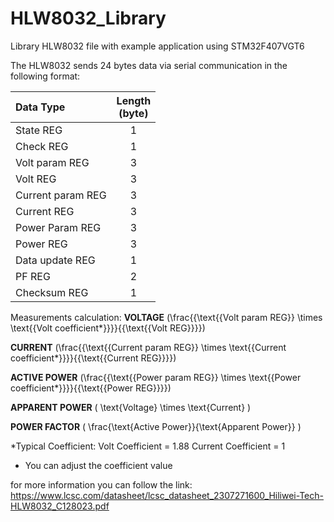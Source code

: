 # HLW8032_Library
Library HLW8032 file with example application using STM32F407VGT6

The HLW8032 sends 24 bytes data via serial communication in the following format:

| Data Type          | Length<br>(byte)|
|:-------------------|:------------:|
| State REG          |   1          |
| Check REG          |   1          |
| Volt param REG     |   3          |
| Volt REG           |   3          |
| Current param REG  |   3          |
| Current REG        |   3          |
| Power Param REG    |   3          |
| Power REG          |   3          |
| Data update REG    |   1          |
| PF REG             |   2          |
| Checksum REG       |   1          |

Measurements calculation:
**VOLTAGE**
  \(\frac{{\text{{Volt param REG}} \times \text{{Volt coefficient*}}}}{{\text{{Volt REG}}}}\)

**CURRENT**
\(\frac{{\text{{Current param REG}} \times \text{{Current coefficient*}}}}{{\text{{Current REG}}}}\)

**ACTIVE POWER**
\(\frac{{\text{{Power param REG}} \times \text{{Power coefficient*}}}}{{\text{{Power REG}}}}\)

**APPARENT POWER**
\( \text{Voltage} \times \text{Current} \)

**POWER FACTOR**
\( \frac{\text{Active Power}}{\text{Apparent Power}} \)

*Typical Coefficient:
Volt Coefficient        = 1.88
Current Coefficient     = 1
- You can adjust the coefficient value

for more information you can follow the link:
https://www.lcsc.com/datasheet/lcsc_datasheet_2307271600_Hiliwei-Tech-HLW8032_C128023.pdf